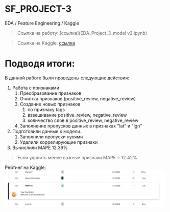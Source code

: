 # SF_PROJECT-3
EDA / Feature Engineering / Kaggle

>Ссылка на работу: [ссылка](EDA_Project_3_model v2.ipynb)

>Ссылка на Kaggle: [ссылка](https://www.kaggle.com/code/f999145/hotels)

# Подводя итоги:

В данной работе были проведены следующие действия:
1. Работа с признаками
   1. Преобразование признаков
   2. Очистка признаков (positive_review, negative_review)
   3. Создание новых признаков 
      1. по признаку tags
      2. взвешивание positive_review, negative_review
      3. количество слов в positive_review, negative_review
   4. Заполнение пропусков данных в признаках "lat" и "lgn"
2. Подготовили данные к модели.
   1. Заполнили пропуски нулями
   2. Удалили коррелирующие признаки
3. Вычислили MAPE 12.39%


>Если удалить менее важные признаки MAPE = 12.42%


Рейтинг на Kaggle:
![](data/Pasted%20image%2020231202163631.png)
